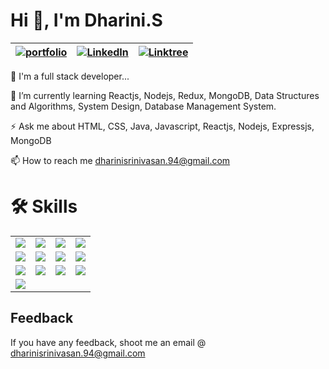 

# **Hi 👋, I'm Dharini.S**


| [![portfolio](https://img.shields.io/badge/my_portfolio-000?style=for-the-badge&logo=ko-fi&logoColor=white)](https://dharini-portfolio.onrender.com/) | [![LinkedIn](https://img.shields.io/badge/LinkedIn-0077B5?style=for-the-badge&logo=linkedin&logoColor=white)](https://www.linkedin.com/in/dharini-srinivasaan/) | [![Linktree](https://img.shields.io/badge/linktree-39E09B?style=for-the-badge&logo=linktree&logoColor=white)](https://linktr.ee/dharini.94) |
| --- | --- | --- |


🚀 I'm a full stack developer...

🌱 I’m currently learning Reactjs, Nodejs, Redux, MongoDB, Data Structures and Algorithms, System Design, Database Management System.

⚡ Ask me about HTML, CSS, Java, Javascript, Reactjs, Nodejs, Expressjs, MongoDB

📫 How to reach me dharinisrinivasan.94@gmail.com

# **🛠 Skills**

| | | | |
| --- | --- | --- | --- |
| ![](https://img.shields.io/badge/HTML5-E34F26?style=for-the-badge&logo=html5&logoColor=white) | ![](https://img.shields.io/badge/CSS3-1572B6?style=for-the-badge&logo=css3&logoColor=white) | ![](https://img.shields.io/badge/JavaScript-F7DF1E?style=for-the-badge&logo=javascript&logoColor=black) | ![](https://img.shields.io/badge/Node.js-43853D?style=for-the-badge&logo=node.js&logoColor=white) |
| ![](https://img.shields.io/badge/Express.js-404D59?style=for-the-badge) | ![](https://img.shields.io/badge/React-20232A?style=for-the-badge&logo=react&logoColor=61DAFB) | ![](https://img.shields.io/badge/Tailwind_CSS-38B2AC?style=for-the-badge&logo=tailwind-css&logoColor=white) | ![](https://img.shields.io/badge/Bootstrap-563D7C?style=for-the-badge&logo=bootstrap&logoColor=white) |
| ![](https://img.shields.io/badge/Redux-593D88?style=for-the-badge&logo=redux&logoColor=white) | ![](https://img.shields.io/badge/React_Router-CA4245?style=for-the-badge&logo=react-router&logoColor=white) | ![](https://img.shields.io/badge/MongoDB-4EA94B?style=for-the-badge&logo=mongodb&logoColor=white) | ![](https://img.shields.io/badge/Netlify-00C7B7?style=for-the-badge&logo=netlify&logoColor=white) |
| ![](https://img.shields.io/badge/json%20web%20tokens-323330?style=for-the-badge&logo=json-web-tokens&logoColor=pink) | | | |


## **Feedback**

If you have any feedback, shoot me an email @ dharinisrinivasan.94@gmail.com

                      

